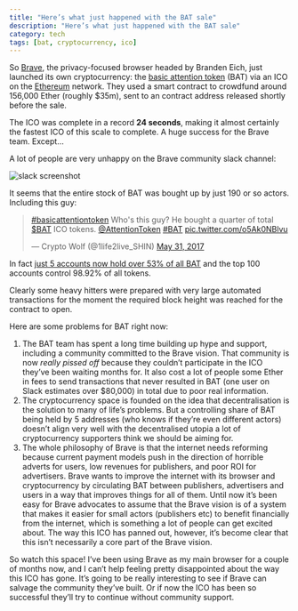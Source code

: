 ```yaml
---
title: "Here’s what just happened with the BAT sale"
description: "Here’s what just happened with the BAT sale"
category: tech
tags: [bat, cryptocurrency, ico]
---
```


So [Brave](https://www.brave.com/), the privacy-focused browser headed by Branden Eich, just launched its own cryptocurrency: the [basic attention token](https://basicattentiontoken.org/) (BAT) via an ICO on the [Ethereum](https://www.ethereum.org/) network. They used a smart contract to crowdfund around 156,000 Ether (roughly $35m), sent to an contract address released shortly before the sale.

The ICO was complete in a record **24 seconds**, making it almost certainly the fastest ICO of this scale to complete. A huge success for the Brave team. Except...

A lot of people are very unhappy on the Brave community slack channel:

![slack screenshot](https://pbs.twimg.com/media/DBKqLwoW0AAdVRi.jpg:large)

It seems that the entire stock of BAT was bought up by just 190 or so actors. Including this guy:

<blockquote class="twitter-tweet" data-lang="en"><p lang="en" dir="ltr"><a href="https://twitter.com/hashtag/basicattentiontoken?src=hash">#basicattentiontoken</a> Who&#39;s this guy? He bought a quarter of total <a href="https://twitter.com/search?q=%24BAT&amp;src=ctag">$BAT</a> ICO tokens. <a href="https://twitter.com/AttentionToken">@AttentionToken</a> <a href="https://twitter.com/hashtag/BAT?src=hash">#BAT</a> <a href="https://t.co/o5Ak0NBlvu">pic.twitter.com/o5Ak0NBlvu</a></p>&mdash; Crypto Wolf (@1life2live_SHIN) <a href="https://twitter.com/1life2live_SHIN/status/869927812408397824">May 31, 2017</a></blockquote>
<script async src="//platform.twitter.com/widgets.js" charset="utf-8"></script>

In fact [just 5 accounts now hold over 53% of all BAT](https://etherscan.io/token/tokenholderchart/BAT) and the top 100 accounts control 98.92% of all tokens.

Clearly some heavy hitters were prepared with very large automated transactions for the moment the required block height was reached for the contract to open.

Here are some problems for BAT right now:

1. The BAT team has spent a long time building up hype and support, including a community committed to the Brave vision. That community is now *really pissed off* because they couldn’t participate in the ICO they’ve been waiting months for. It also cost a lot of people some Ether in fees to send transactions that never resulted in BAT (one user on Slack estimates over $80,000) in total due to poor real information.
1. The cryptocurrency space is founded on the idea that decentralisation is the solution to many of life’s problems. But a controlling share of BAT being held by 5 addresses (who knows if they’re even different actors) doesn’t align very well with the decentralised utopia a lot of cryptocurrency supporters think we should be aiming for.
1. The whole philosophy of Brave is that the internet needs reforming because current payment models push in the direction of horrible adverts for users, low revenues for publishers, and poor ROI for advertisers. Brave wants to improve the internet with its browser and cryptocurrency by circulating BAT between publishers, advertisers and users in a way that improves things for all of them. Until now it’s been easy for Brave advocates to assume that the Brave vision is of a system that makes it easier for small actors (publishers etc) to benefit financially from the internet, which is something a lot of people can get excited about. The way this ICO has panned out, however, it’s become clear that this isn’t necessarily a core part of the Brave vision.

So watch this space! I’ve been using Brave as my main browser for a couple of months now, and I can’t help feeling pretty disappointed about the way this ICO has gone. It’s going to be really interesting to see if Brave can salvage the community they’ve built. Or if now the ICO has been so successful they’ll try to continue without community support.
